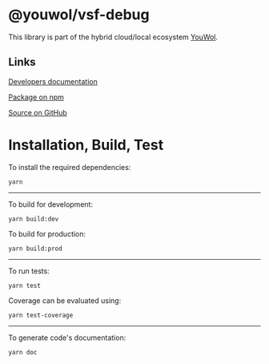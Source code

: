 # @youwol/vsf-debug



This library is part of the hybrid cloud/local ecosystem
[YouWol](https://platform.youwol.com/applications/@youwol/platform/latest).

## Links

<!-- no user guide provided -->

[Developers documentation](https://platform.youwol.com/applications/@youwol/cdn-explorer/latest?package=@youwol/vsf-debug&tab=doc)

[Package on npm](https://www.npmjs.com/package/@youwol/vsf-debug)

[Source on GitHub](https://github.com/youwol/vsf-debug)

# Installation, Build, Test

To install the required dependencies:

```shell
yarn
```

---

To build for development:

```shell
yarn build:dev
```

To build for production:

```shell
yarn build:prod
```

---

<!-- no specific test configuration documented -->

To run tests:

```shell
yarn test
```

Coverage can be evaluated using:

```shell
yarn test-coverage
```

---

To generate code's documentation:

```shell
yarn doc
```
